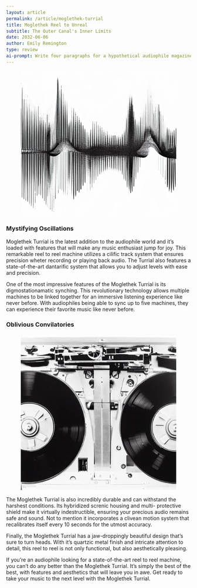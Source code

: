 ```yaml
---
layout: article
permalink: /article/moglethek-turrial
title: Moglethek Reel to Unreal
subtitle: The Outer Canal's Inner Limits
date: 2032-06-06
author: Emily Remington
type: review
ai-prompt: Write four paragraphs for a hypothetical audiophile magazine about a complicated reel to reel machine  using fantastical words
---
```

<figure><img src="../assets/images/copy-sound-1.jpg" alt=""></figure>

### Mystifying Oscillations

<span class="dropcap">M</span>oglethek Turrial is the latest addition to the audiophile world and it’s loaded with features that will make any music enthusiast jump for joy. This remarkable reel to reel machine utilizes a cilific track system that ensures precision wheter recording or playing back audio. The Turrial also features a state-of-the-art dantarific system that allows you to adjust levels with ease and precision. 

One of the most impressive features of the Moglethek Turrial is its digmostationamatic synching. This revolutionary technology allows multiple machines to be linked together for an immersive listening experience like never before. With audiophiles being able to sync up to five machines, they can experience their favorite music like never before.

### Oblivious Convilatories

<figure><img src="../assets/images/reel-2-reel-1.jpg" alt=""></figure>

The Moglethek Turrial is also incredibly durable and can withstand the harshest conditions. Its hybridized screnic housing and multi- protective shield make it virtually indestructible, ensuring your precious audio remains safe and sound. Not to mention it incorporates a clivean motion system that recalibrates itself every 10 seconds for the utmost accuracy.

Finally, the Moglethek Turrial has a jaw-droppingly beautiful design that’s sure to turn heads. With it’s quartzic metal finish and intricate attention to detail, this reel to reel is not only functional, but also aesthetically pleasing. 

If you’re an audiophile looking for a state-of-the-art reel to reel machine, you can’t do any better than the Moglethek Turrial. It’s simply the best of the best, with features and aesthetics that will leave you in awe. Get ready to take your music to the next level with the Moglethek Turrial.


